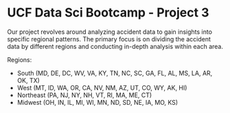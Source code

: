 # UCF Data Sci Bootcamp - Project 3<br>

Our project revolves around analyzing accident data to gain insights into specific regional patterns. The primary focus is on dividing the accident data by different regions and conducting in-depth analysis within each area.

Regions:<br>
- South (MD, DE, DC, WV, VA, KY, TN, NC, SC, GA, FL, AL, MS, LA, AR, OK, TX)
- West (MT, ID, WA, OR, CA, NV, NM, AZ, UT, CO, WY, AK, HI)
- Northeast (PA, NJ, NY, NH, VT, RI, MA, ME, CT)
- Midwest (OH, IN, IL, MI, WI, MN, ND, SD, NE, IA, MO, KS)